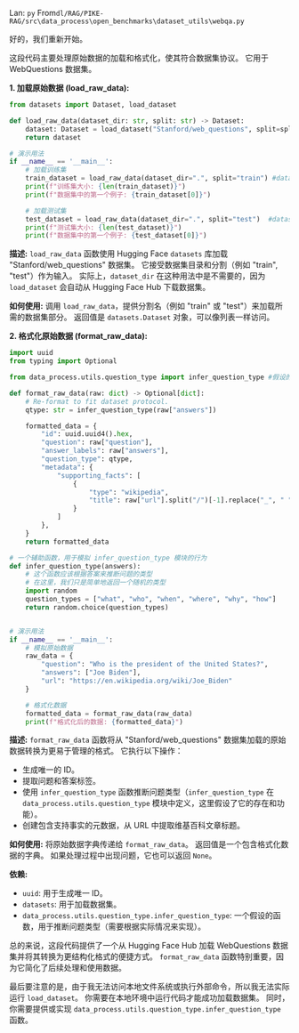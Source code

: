 Lan: `py` From`dl/RAG/PIKE-RAG/src\data_process\open_benchmarks\dataset_utils\webqa.py`

好的，我们重新开始。

这段代码主要处理原始数据的加载和格式化，使其符合数据集协议。 它用于 WebQuestions 数据集。

**1. 加载原始数据 (load_raw_data):**

```python
from datasets import Dataset, load_dataset

def load_raw_data(dataset_dir: str, split: str) -> Dataset:
    dataset: Dataset = load_dataset("Stanford/web_questions", split=split)
    return dataset

# 演示用法
if __name__ == '__main__':
    # 加载训练集
    train_dataset = load_raw_data(dataset_dir=".", split="train") #dataset_dir 这里不用提供，因为数据集会从hub下载
    print(f"训练集大小: {len(train_dataset)}")
    print(f"数据集中的第一个例子: {train_dataset[0]}")

    # 加载测试集
    test_dataset = load_raw_data(dataset_dir=".", split="test")  #dataset_dir 这里不用提供，因为数据集会从hub下载
    print(f"测试集大小: {len(test_dataset)}")
    print(f"数据集中的第一个例子: {test_dataset[0]}")
```

**描述:**  `load_raw_data` 函数使用 Hugging Face `datasets` 库加载 "Stanford/web_questions" 数据集。 它接受数据集目录和分割（例如 "train", "test"）作为输入。 实际上，`dataset_dir` 在这种用法中是不需要的，因为 `load_dataset` 会自动从 Hugging Face Hub 下载数据集。

**如何使用:**  调用 `load_raw_data`，提供分割名（例如 "train" 或 "test"）来加载所需的数据集部分。 返回值是 `datasets.Dataset` 对象，可以像列表一样访问。

**2. 格式化原始数据 (format_raw_data):**

```python
import uuid
from typing import Optional

from data_process.utils.question_type import infer_question_type #假设的模块

def format_raw_data(raw: dict) -> Optional[dict]:
    # Re-format to fit dataset protocol.
    qtype: str = infer_question_type(raw["answers"])

    formatted_data = {
        "id": uuid.uuid4().hex,
        "question": raw["question"],
        "answer_labels": raw["answers"],
        "question_type": qtype,
        "metadata": {
            "supporting_facts": [
                {
                    "type": "wikipedia",
                    "title": raw["url"].split("/")[-1].replace("_", " "),
                }
            ]
        },
    }
    return formatted_data

# 一个辅助函数，用于模拟 infer_question_type 模块的行为
def infer_question_type(answers):
    # 这个函数应该根据答案来推断问题的类型
    # 在这里，我们只是简单地返回一个随机的类型
    import random
    question_types = ["what", "who", "when", "where", "why", "how"]
    return random.choice(question_types)


# 演示用法
if __name__ == '__main__':
    # 模拟原始数据
    raw_data = {
        "question": "Who is the president of the United States?",
        "answers": ["Joe Biden"],
        "url": "https://en.wikipedia.org/wiki/Joe_Biden"
    }

    # 格式化数据
    formatted_data = format_raw_data(raw_data)
    print(f"格式化后的数据: {formatted_data}")
```

**描述:**  `format_raw_data` 函数将从 "Stanford/web_questions" 数据集加载的原始数据转换为更易于管理的格式。  它执行以下操作：

*   生成唯一的 ID。
*   提取问题和答案标签。
*   使用 `infer_question_type` 函数推断问题类型（`infer_question_type` 在 `data_process.utils.question_type` 模块中定义，这里假设了它的存在和功能）。
*   创建包含支持事实的元数据，从 URL 中提取维基百科文章标题。

**如何使用:** 将原始数据字典传递给 `format_raw_data`。 返回值是一个包含格式化数据的字典。  如果处理过程中出现问题，它也可以返回 `None`。

**依赖:**

*   `uuid`:  用于生成唯一 ID。
*   `datasets`: 用于加载数据集。
*   `data_process.utils.question_type.infer_question_type`: 一个假设的函数，用于推断问题类型（需要根据实际情况来实现）。

总的来说，这段代码提供了一个从 Hugging Face Hub 加载 WebQuestions 数据集并将其转换为更结构化格式的便捷方式。  `format_raw_data` 函数特别重要，因为它简化了后续处理和使用数据。

最后要注意的是，由于我无法访问本地文件系统或执行外部命令，所以我无法实际运行 `load_dataset`。  你需要在本地环境中运行代码才能成功加载数据集。  同时，你需要提供或实现 `data_process.utils.question_type.infer_question_type`  函数。
